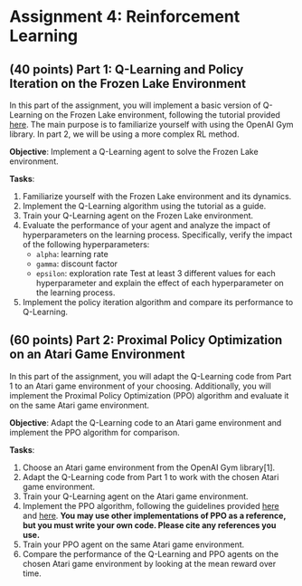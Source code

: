 # Assignment 4: Reinforcement Learning

## (40 points) Part 1: Q-Learning and Policy Iteration on the Frozen Lake Environment

In this part of the assignment, you will implement a basic version of Q-Learning on the Frozen Lake environment, following the tutorial provided [here](https://gymnasium.farama.org/tutorials/training_agents/FrozenLake_tuto/).
The main purpose is to familiarize yourself with using the OpenAI Gym library. In part 2, we will be using a more complex RL method.

**Objective**: Implement a Q-Learning agent to solve the Frozen Lake environment.

**Tasks**:

1. Familiarize yourself with the Frozen Lake environment and its dynamics.
2. Implement the Q-Learning algorithm using the tutorial as a guide.
3. Train your Q-Learning agent on the Frozen Lake environment.
4. Evaluate the performance of your agent and analyze the impact of hyperparameters on the learning process. Specifically, verify the impact of the following hyperparameters:
    - `alpha`: learning rate
    - `gamma`: discount factor
    - `epsilon`: exploration rate
    Test at least 3 different values for each hyperparameter and explain the effect of each hyperparameter on the learning process.
5. Implement the policy iteration algorithm and compare its performance to Q-Learning.

## (60 points) Part 2: Proximal Policy Optimization on an Atari Game Environment

In this part of the assignment, you will adapt the Q-Learning code from Part 1 to an Atari game environment of your choosing. Additionally, you will implement the Proximal Policy Optimization (PPO) algorithm and evaluate it on the same Atari game environment.

**Objective**: Adapt the Q-Learning code to an Atari game environment and implement the PPO algorithm for comparison.

**Tasks**:

1. Choose an Atari game environment from the OpenAI Gym library[1].
2. Adapt the Q-Learning code from Part 1 to work with the chosen Atari game environment.
3. Train your Q-Learning agent on the Atari game environment.
4. Implement the PPO algorithm, following the guidelines provided [here](https://openai.com/research/openai-baselines-ppo/) and [here](https://www.youtube.com/watch?v=MEt6rrxH8W4). **You may use other implementations of PPO as a reference, but you must write your own code. Please cite any references you use.**
5. Train your PPO agent on the same Atari game environment.
6. Compare the performance of the Q-Learning and PPO agents on the chosen Atari game environment by looking at the mean reward over time.